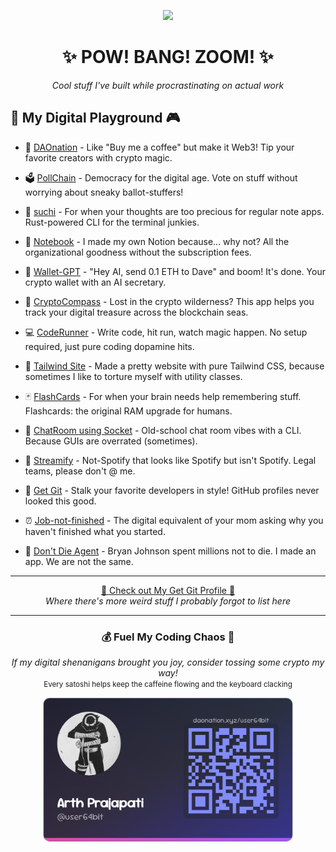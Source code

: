 <p align="center">
  <img src="hello.gif">
  <h1 align="center">✨ POW! BANG! ZOOM! ✨</h1>
  <p align="center"><i>Cool stuff I've built while procrastinating on actual work</i></p>
</p>

## 🚀 My Digital Playground 🎮

- 🎁 [DAOnation](https://github.com/user-64bit/DAOnation) - Like "Buy me a coffee" but make it Web3! Tip your favorite creators with crypto magic.

- 🗳️ [PollChain](https://github.com/user-64bit/poll-chain) - Democracy for the digital age. Vote on stuff without worrying about sneaky ballot-stuffers!

- 📝 [suchi](https://github.com/user-64bit/suchi) - For when your thoughts are too precious for regular note apps. Rust-powered CLI for the terminal junkies.

- 📓 [Notebook](https://github.com/user-64bit/notebook) - I made my own Notion because... why not? All the organizational goodness without the subscription fees.

- 🤖 [Wallet-GPT](https://github.com/user-64bit/wallet-gpt) - "Hey AI, send 0.1 ETH to Dave" and boom! It's done. Your crypto wallet with an AI secretary.

- 🧭 [CryptoCompass](https://github.com/user-64bit/CryptoCompass) - Lost in the crypto wilderness? This app helps you track your digital treasure across the blockchain seas.

- 💻 [CodeRunner](https://github.com/user-64bit/CodeRunner) - Write code, hit run, watch magic happen. No setup required, just pure coding dopamine hits.

- 🎨 [Tailwind Site](https://github.com/user-64bit/Website-Clone-Tailwind) - Made a pretty website with pure Tailwind CSS, because sometimes I like to torture myself with utility classes.

- 🃏 [FlashCards](https://github.com/user-64bit/Flashcards) - For when your brain needs help remembering stuff. Flashcards: the original RAM upgrade for humans.

- 💬 [ChatRoom using Socket](https://github.com/user-64bit/ChatRoom-Using-Socket-Programming-in-Python) - Old-school chat room vibes with a CLI. Because GUIs are overrated (sometimes).

- 🎵 [Streamify](https://github.com/user-64bit/Streamify) - Not-Spotify that looks like Spotify but isn't Spotify. Legal teams, please don't @ me.

- 🐙 [Get Git](https://github.com/user-64bit/Get-Git) - Stalk your favorite developers in style! GitHub profiles never looked this good.

- ⏰ [Job-not-finished](https://github.com/user-64bit/job-not-finished) - The digital equivalent of your mom asking why you haven't finished what you started.

- 🧬 [Don't Die Agent](https://github.com/user-64bit/dd-agent) - Bryan Johnson spent millions not to die. I made an app. We are not the same.

---

<p align="center">
  <a href="https://get-git-sigma.vercel.app/user-64bit">🌟 Check out My Get Git Profile 🌟</a><br>
  <i>Where there's more weird stuff I probably forgot to list here</i>
</p>

---
<p align="center">
  <h3 align="center">💰 Fuel My Coding Chaos 💸</h3>
  <p align="center"><i>If my digital shenanigans brought you joy, consider tossing some crypto my way!</i><br>
  <small>Every satoshi helps keep the caffeine flowing and the keyboard clacking</small></p>
  <p align="center">
    <a href="https://daonation.xyz/user64bit" target="_blank">
      <img src="user64bit.png" width="400" alt="user64bit" style="display: block; margin: 0 auto;">
    </a>
  </p>
</p>
